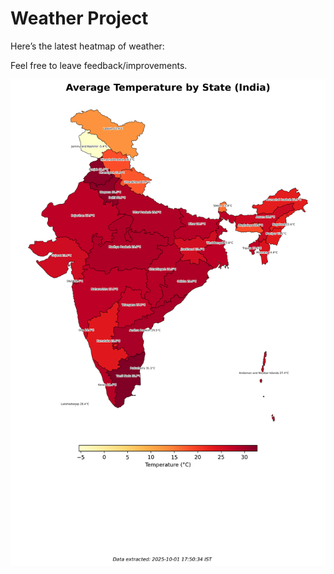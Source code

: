 # Weather Project

Here’s the latest heatmap of weather:

Feel free to leave feedback/improvements.

![India Heatmap](docs/assets/india_heatmap.png?v=DD1C94)
